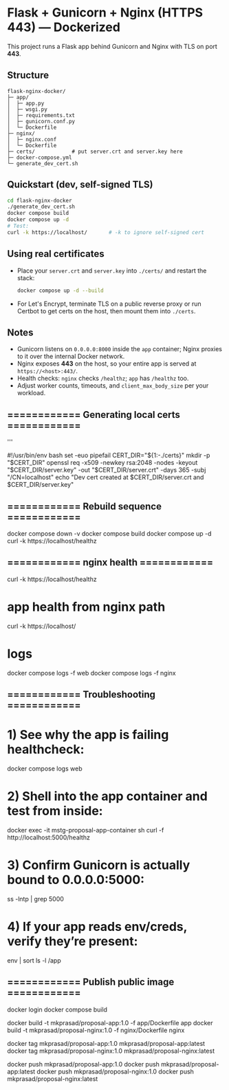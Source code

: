# Flask + Gunicorn + Nginx (HTTPS 443) — Dockerized

This project runs a Flask app behind Gunicorn and Nginx with TLS on port **443**.

## Structure
```text
flask-nginx-docker/
├─ app/
│  ├─ app.py
│  ├─ wsgi.py
│  ├─ requirements.txt
│  ├─ gunicorn.conf.py
│  └─ Dockerfile
├─ nginx/
│  ├─ nginx.conf
│  └─ Dockerfile
├─ certs/            # put server.crt and server.key here
├─ docker-compose.yml
└─ generate_dev_cert.sh
```

## Quickstart (dev, self-signed TLS)
```bash
cd flask-nginx-docker
./generate_dev_cert.sh
docker compose build
docker compose up -d
# Test:
curl -k https://localhost/       # -k to ignore self-signed cert
```

## Using real certificates
- Place your `server.crt` and `server.key` into `./certs/` and restart the stack:
  ```bash
  docker compose up -d --build
  ```
- For Let's Encrypt, terminate TLS on a public reverse proxy or run Certbot to get certs
  on the host, then mount them into `./certs`.

## Notes
- Gunicorn listens on `0.0.0.0:8000` inside the `app` container; Nginx proxies to it over the internal Docker network.
- Nginx exposes **443** on the host, so your entire app is served at `https://<host>:443/`.
- Health checks: `nginx` checks `/healthz`; `app` has `/healthz` too.
- Adjust worker counts, timeouts, and `client_max_body_size` per your workload.





## ============ Generating local certs ============
'''


#!/usr/bin/env bash
set -euo pipefail
CERT_DIR="${1:-./certs}"
mkdir -p "$CERT_DIR"
openssl req -x509 -newkey rsa:2048 -nodes -keyout "$CERT_DIR/server.key" -out "$CERT_DIR/server.crt" -days 365       -subj "/CN=localhost"
echo "Dev cert created at $CERT_DIR/server.crt and $CERT_DIR/server.key"



## ============ Rebuild sequence ============ 
docker compose down -v
docker compose build
docker compose up -d
curl -k https://localhost/healthz


## ============ nginx health ============
curl -k https://localhost/healthz

# app health from nginx path
curl -k https://localhost/

# logs
docker compose logs -f web
docker compose logs -f nginx


## ============ Troubleshooting ============
# 1) See why the app is failing healthcheck:
docker compose logs web

# 2) Shell into the app container and test from inside:
docker exec -it mstg-proposal-app-container sh
curl -f http://localhost:5000/healthz

# 3) Confirm Gunicorn is actually bound to 0.0.0.0:5000:
ss -lntp | grep 5000

# 4) If your app reads env/creds, verify they’re present:
env | sort
ls -l /app





## ============ Publish public image ============

docker login
docker compose build


docker build -t mkprasad/proposal-app:1.0 -f app/Dockerfile app
docker build -t mkprasad/proposal-nginx:1.0 -f nginx/Dockerfile nginx

docker tag mkprasad/proposal-app:1.0 mkprasad/proposal-app:latest
docker tag mkprasad/proposal-nginx:1.0 mkprasad/proposal-nginx:latest

docker push mkprasad/proposal-app:1.0
docker push mkprasad/proposal-app:latest
docker push mkprasad/proposal-nginx:1.0
docker push mkprasad/proposal-nginx:latest


```

